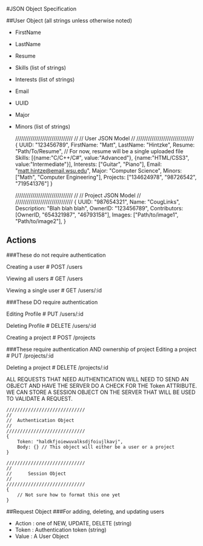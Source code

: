 #JSON Object Specification

##User Object (all strings unless otherwise noted)
- FirstName
- LastName
- Resume
- Skills (list of strings)
- Interests (list of strings)
- Email
- UUID
- Major
- Minors (list of strings)


    //////////////////////////////
    //
    //		User JSON Model
    //
    //////////////////////////////
    {
    	UUID: "123456789",
    	FirstName: "Matt",
    	LastName: "Hintzke",
    	Resume: "Path/To/Resume", // For now, resume will be a single uploaded file
    	Skills: [{name:"C/C++/C#", value:"Advanced"}, {name:"HTML/CSS3", value:"Intermediate"}],
    	Interests: ["Guitar", "Piano"],
    	Email: "matt.hintze@email.wsu.edu",
    	Major: "Computer Science",
    	Minors: ["Math", "Computer Engineering"],
    	Projects: ["134624978", "98726542", "719541376"]
    }

    //////////////////////////////
    //
    //		Project JSON Model
    //
    //////////////////////////////
    {
    	UUID: "987654321",
    	Name: "CougLinks",
    	Description: "Blah blah blah",
    	OwnerID: "123456789",
    	Contributors: [OwnerID, "654321987", "46793158"],
    	Images: ["Path/to/image1", "Path/to/image2"],
    }


## Actions

###These do not require authentication

Creating a user # POST /users

Viewing all users # GET /users

Viewing a single user # GET /users/:id



###These DO require authentication

Editing Profile # PUT /users/:id

Deleting Profile # DELETE /users/:id

Creating a project # POST /projects


###These require authentication AND ownership of project
Editing a project # PUT /projects/:id

Deleting a project # DELETE /projects/:id


ALL REQUESTS THAT NEED AUTHENTICATION WILL NEED TO SEND AN OBJECT AND HAVE THE SERVER DO A CHECK FOR THE Token ATTRIBUTE.  WE CAN STORE A SESSION OBJECT ON THE SERVER THAT WILL BE USED TO VALIDATE A REQUEST. 


    /////////////////////////////
    //
    //	Authentication Object
    //
    /////////////////////////////
    {
    	Token: "haldkfjoiewuvalksdjfoiujlkavj",
    	Body: {} // This object will either be a user or a project
    }

    /////////////////////////////
    //
    //		Session Object
    //
    /////////////////////////////
    {
        // Not sure how to format this one yet
	}


##Request Object
###For adding, deleting, and updating users
- Action : one of NEW, UPDATE, DELETE (string)
- Token : Authentication token (string)
- Value : A User Object
